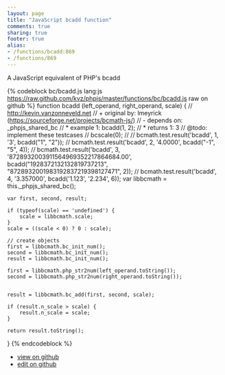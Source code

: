 ```yaml
---
layout: page
title: "JavaScript bcadd function"
comments: true
sharing: true
footer: true
alias:
- /functions/bcadd:869
- /functions/869
---
```

A JavaScript equivalent of PHP's bcadd

{% codeblock bc/bcadd.js lang:js https://raw.github.com/kvz/phpjs/master/functions/bc/bcadd.js raw on github %}
function bcadd (left_operand, right_operand, scale) {
    // http://kevin.vanzonneveld.net
    // +   original by: lmeyrick (https://sourceforge.net/projects/bcmath-js/)
    // -    depends on: _phpjs_shared_bc
    // *     example 1: bcadd(1, 2);
    // *     returns 1: 3
    //  @todo: implement these testcases
    //        bcscale(0);
    //
    //        bcmath.test.result('bcadd', 1, '3', bcadd("1", "2"));
    //        bcmath.test.result('bcadd', 2, '4.0000', bcadd("-1", "5", 4));
    //        bcmath.test.result('bcadd', 3, '8728932003911564969352217864684.00', bcadd("1928372132132819737213", "8728932001983192837219398127471", 2));
    //        bcmath.test.result('bcadd', 4, '3.357000', bcadd('1.123', '2.234', 6));
    var libbcmath = this._phpjs_shared_bc();

    var first, second, result;

    if (typeof(scale) == 'undefined') {
        scale = libbcmath.scale;
    }
    scale = ((scale < 0) ? 0 : scale);

    // create objects
    first = libbcmath.bc_init_num();
    second = libbcmath.bc_init_num();
    result = libbcmath.bc_init_num();

    first = libbcmath.php_str2num(left_operand.toString());
    second = libbcmath.php_str2num(right_operand.toString());


    result = libbcmath.bc_add(first, second, scale);

    if (result.n_scale > scale) {
        result.n_scale = scale;
    }

    return result.toString();
}
{% endcodeblock %}

 - [view on github](https://github.com/kvz/phpjs/blob/master/functions/bc/bcadd.js)
 - [edit on github](https://github.com/kvz/phpjs/edit/master/functions/bc/bcadd.js)
